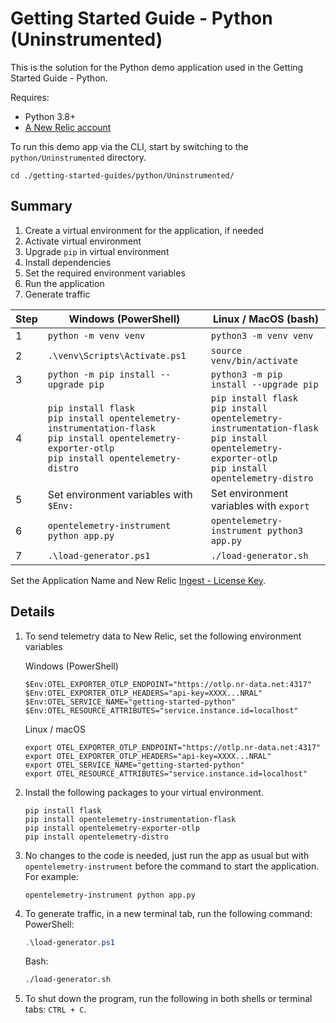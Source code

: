 # Getting Started Guide - Python (Uninstrumented)
This is the solution for the Python demo application used in the Getting Started Guide - Python.

Requires:
- Python 3.8+
- [A New Relic account](https://one.newrelic.com/)

To run this demo app via the CLI, start by switching to the `python/Uninstrumented` directory.

```
cd ./getting-started-guides/python/Uninstrumented/
```

## Summary
1. Create a virtual environment for the application, if needed
2. Activate virtual environment
3. Upgrade `pip` in virtual environment
4. Install dependencies
5. Set the required environment variables
6. Run the application
7. Generate traffic

| Step | Windows (PowerShell)                     | Linux / MacOS (bash)                      |
|------|------------------------------------------|-------------------------------------------|
| 1    | `python -m venv venv`                    | `python3 -m venv venv`                    |
| 2    | `.\venv\Scripts\Activate.ps1`            | `source venv/bin/activate`                |
| 3    | `python -m pip install --upgrade pip`    | `python3 -m pip install --upgrade pip`    |
| 4    | `pip install flask`<br>`pip install opentelemetry-instrumentation-flask`<br>`pip install opentelemetry-exporter-otlp`<br>`pip install opentelemetry-distro` | `pip install flask`<br>`pip install opentelemetry-instrumentation-flask`<br>`pip install opentelemetry-exporter-otlp`<br>`pip install opentelemetry-distro` |
| 5    | Set environment variables with `$Env:`   | Set environment variables with `export`   |
| 6    | `opentelemetry-instrument python app.py` | `opentelemetry-instrument python3 app.py` |
| 7    | `.\load-generator.ps1`                   | `./load-generator.sh`                     |

Set the Application Name and New Relic [Ingest - License Key](https://docs.newrelic.com/docs/apis/intro-apis/new-relic-api-keys/#license-key).

## Details
1. To send telemetry data to New Relic, set the following environment variables

    Windows (PowerShell)
    ```
    $Env:OTEL_EXPORTER_OTLP_ENDPOINT="https://otlp.nr-data.net:4317"
    $Env:OTEL_EXPORTER_OTLP_HEADERS="api-key=XXXX...NRAL"
    $Env:OTEL_SERVICE_NAME="getting-started-python"
    $Env:OTEL_RESOURCE_ATTRIBUTES="service.instance.id=localhost"
    ```

    Linux / macOS
    ```
    export OTEL_EXPORTER_OTLP_ENDPOINT="https://otlp.nr-data.net:4317"
    export OTEL_EXPORTER_OTLP_HEADERS="api-key=XXXX...NRAL"
    export OTEL_SERVICE_NAME="getting-started-python"
    export OTEL_RESOURCE_ATTRIBUTES="service.instance.id=localhost"
    ```

2. Install the following packages to your virtual environment.
    ```
    pip install flask
    pip install opentelemetry-instrumentation-flask
    pip install opentelemetry-exporter-otlp
    pip install opentelemetry-distro
    ```

3. No changes to the code is needed, just run the app as usual but with `opentelemetry-instrument` before the command to start the application. For example:

    ```
    opentelemetry-instrument python app.py
    ```
   
4. To generate traffic, in a new terminal tab, run the following command:
   PowerShell:
   ```powershell
   .\load-generator.ps1
   ```
   Bash:
   ```bash
   ./load-generator.sh
   ```
   
5. To shut down the program, run the following in both shells or terminal tabs: `CTRL + C`.